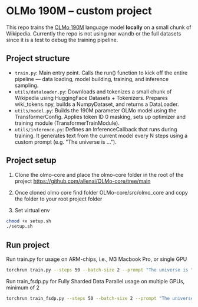#  OLMo 190M – custom project

This repo trains the [OLMo 190M](https://allenai.org/olmo) language model **locally** on a small chunk of Wikipedia.
Currently the repo is not using nor wandb or the full datasets since it is a test to debug the training pipeline.



## Project structure
 
  - `train.py`: Main entry point. Calls the run() function to kick off the entire pipeline — data loading, model building, training, and inference sampling.
  - `utils/dataloader.py`: Downloads and tokenizes a small chunk of Wikipedia using HuggingFace Datasets + Tokenizers. Prepares wiki_tokens.npy, builds a NumpyDataset, and returns a DataLoader.
  - `utils/model.py`: Builds the 190M parameter OLMo model using the TransformerConfig. Applies token ID 0 masking, sets up optimizer and training module (TransformerTrainModule).
  - `utils/inference.py`: Defines an InferenceCallback that runs during training. It generates text from the current model every N steps using a custom prompt (e.g. "The universe is ...").

## Project setup

1. Clone the olmo-core and place the olmo-core folder in the root of the project
https://github.com/allenai/OLMo-core/tree/main
2. Once cloned olmo core find folder OLMo-core/src/olmo_core and copy the folder to your root project folder

3. Set virtual env

```sh
chmod +x setup.sh
./setup.sh
```
## Run project


Run train.py for usage on ARM-chips, i.e., M3 Macbook Pro, or single GPU

```sh
torchrun train.py --steps 50 --batch-size 2 --prompt "The universe is "    
```

Run train_fsdp.py for Fully Sharded Data Parallel usage on multiple GPUs, minimum of 2

```sh
torchrun train_fsdp.py --steps 50 --batch-size 2 --prompt "The universe is "    
```
